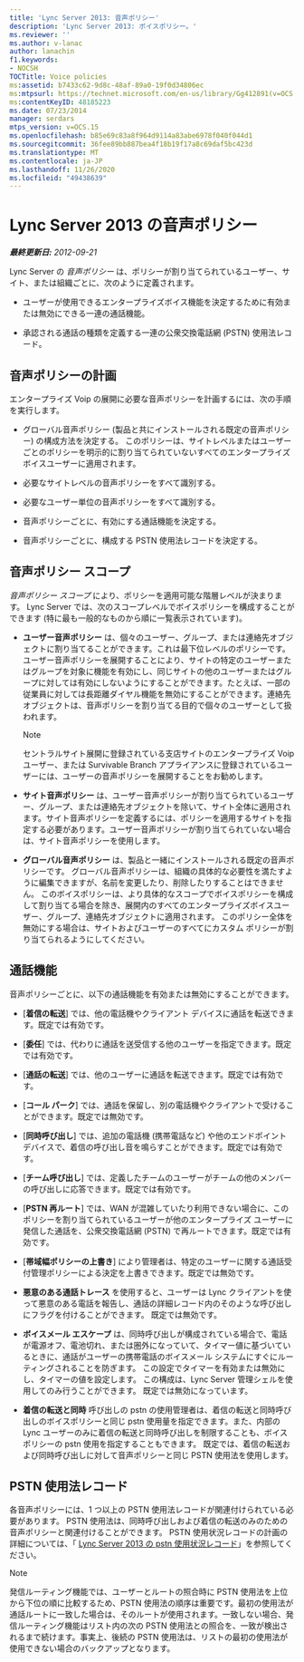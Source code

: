 ```yaml
---
title: 'Lync Server 2013: 音声ポリシー'
description: 'Lync Server 2013: ボイスポリシー。'
ms.reviewer: ''
ms.author: v-lanac
author: lanachin
f1.keywords:
- NOCSH
TOCTitle: Voice policies
ms:assetid: b7433c62-9d8c-48af-89a0-19f0d34806ec
ms:mtpsurl: https://technet.microsoft.com/en-us/library/Gg412891(v=OCS.15)
ms:contentKeyID: 48185223
ms.date: 07/23/2014
manager: serdars
mtps_version: v=OCS.15
ms.openlocfilehash: b85e69c83a8f964d9114a83abe6978f040f044d1
ms.sourcegitcommit: 36fee89bb887bea4f18b19f17a8c69daf5bc423d
ms.translationtype: MT
ms.contentlocale: ja-JP
ms.lasthandoff: 11/26/2020
ms.locfileid: "49438639"
---
```

# <a name="voice-policies-in-lync-server-2013"></a>Lync Server 2013 の音声ポリシー

<div data-xmlns="http://www.w3.org/1999/xhtml">

<div class="topic" data-xmlns="http://www.w3.org/1999/xhtml" data-msxsl="urn:schemas-microsoft-com:xslt" data-cs="https://msdn.microsoft.com/">

<div data-asp="https://msdn2.microsoft.com/asp">



</div>

<div id="mainSection">

<div id="mainBody">

<span> </span>

_**最終更新日:** 2012-09-21_

Lync Server の *音声ポリシー* は、ポリシーが割り当てられているユーザー、サイト、または組織ごとに、次のように定義されます。

  - ユーザーが使用できるエンタープライズボイス機能を決定するために有効または無効にできる一連の通話機能。

  - 承認される通話の種類を定義する一連の公衆交換電話網 (PSTN) 使用法レコード。

<div>

## <a name="planning-for-voice-policies"></a>音声ポリシーの計画

エンタープライズ Voip の展開に必要な音声ポリシーを計画するには、次の手順を実行します。

  - グローバル音声ポリシー (製品と共にインストールされる既定の音声ポリシー) の構成方法を決定する。 このポリシーは、サイトレベルまたはユーザーごとのポリシーを明示的に割り当てられていないすべてのエンタープライズボイスユーザーに適用されます。

  - 必要なサイトレベルの音声ポリシーをすべて識別する。

  - 必要なユーザー単位の音声ポリシーをすべて識別する。

  - 音声ポリシーごとに、有効にする通話機能を決定する。

  - 音声ポリシーごとに、構成する PSTN 使用法レコードを決定する。

<div>

## <a name="voice-policy-scope"></a>音声ポリシー スコープ

*音声ポリシー スコープ* により、ポリシーを適用可能な階層レベルが決まります。 Lync Server では、次のスコープレベルでボイスポリシーを構成することができます (特に最も一般的なものから順に一覧表示されています)。

  - **ユーザー音声ポリシー** は、個々のユーザー、グループ、または連絡先オブジェクトに割り当てることができます。これは最下位レベルのポリシーです。ユーザー音声ポリシーを展開することにより、サイトの特定のユーザーまたはグループを対象に機能を有効にし、同じサイトの他のユーザーまたはグループに対しては有効にしないようにすることができます。たとえば、一部の従業員に対しては長距離ダイヤル機能を無効にすることができます。連絡先オブジェクトは、音声ポリシーを割り当てる目的で個々のユーザーとして扱われます。
    
    <div>
    

    > [!NOTE]  
    > セントラルサイト展開に登録されている支店サイトのエンタープライズ Voip ユーザー、または Survivable Branch アプライアンスに登録されているユーザーには、ユーザーの音声ポリシーを展開することをお勧めします。

    
    </div>

  - **サイト音声ポリシー** は、ユーザー音声ポリシーが割り当てられているユーザー、グループ、または連絡先オブジェクトを除いて、サイト全体に適用されます。サイト音声ポリシーを定義するには、ポリシーを適用するサイトを指定する必要があります。ユーザー音声ポリシーが割り当てられていない場合は、サイト音声ポリシーを使用します。

  - **グローバル音声ポリシー** は、製品と一緒にインストールされる既定の音声ポリシーです。 グローバル音声ポリシーは、組織の具体的な必要性を満たすように編集できますが、名前を変更したり、削除したりすることはできません。 このボイスポリシーは、より具体的なスコープでボイスポリシーを構成して割り当てる場合を除き、展開内のすべてのエンタープライズボイスユーザー、グループ、連絡先オブジェクトに適用されます。 このポリシー全体を無効にする場合は、サイトおよびユーザーのすべてにカスタム ポリシーが割り当てられるようにしてください。

</div>

<div>

## <a name="call-features"></a>通話機能

音声ポリシーごとに、以下の通話機能を有効または無効にすることができます。

  - [**着信の転送**] では、他の電話機やクライアント デバイスに通話を転送できます。既定では有効です。

  - [**委任**] では、代わりに通話を送受信する他のユーザーを指定できます。既定では有効です。

  - [**通話の転送**] では、他のユーザーに通話を転送できます。既定では有効です。

  - [**コール パーク**] では、通話を保留し、別の電話機やクライアントで受けることができます。既定では無効です。

  - [**同時呼び出し**] では、追加の電話機 (携帯電話など) や他のエンドポイント デバイスで、着信の呼び出し音を鳴らすことができます。既定では有効です。

  - [**チーム呼び出し**] では、定義したチームのユーザーがチームの他のメンバーの呼び出しに応答できます。既定では有効です。

  - [**PSTN 再ルート**] では、WAN が混雑していたり利用できない場合に、このポリシーを割り当てられているユーザーが他のエンタープライズ ユーザーに発信した通話を、公衆交換電話網 (PSTN) で再ルートできます。既定では有効です。

  - [**帯域幅ポリシーの上書き**] により管理者は、特定のユーザーに関する通話受付管理ポリシーによる決定を上書きできます。既定では無効です。

  - **悪意のある通話トレース** を使用すると、ユーザーは Lync クライアントを使って悪意のある電話を報告し、通話の詳細レコード内のそのような呼び出しにフラグを付けることができます。 既定では無効です。

  - **ボイスメール エスケープ** は、同時呼び出しが構成されている場合で、電話が電源オフ、電池切れ、または圏外になっていて、タイマー値に基づいているときに、通話がユーザーの携帯電話のボイスメール システムにすぐにルーティングされることを防ぎます。 この設定でタイマーを有効または無効にし、タイマーの値を設定します。 この構成は、Lync Server 管理シェルを使用してのみ行うことができます。 既定では無効になっています。

  - **着信の転送と同時** 呼び出しの pstn の使用管理者は、着信の転送と同時呼び出しのボイスポリシーと同じ pstn 使用量を指定できます。また、内部の Lync ユーザーのみに着信の転送と同時呼び出しを制限することも、ボイスポリシーの pstn 使用を指定することもできます。 既定では、着信の転送および同時呼び出しに対して音声ポリシーと同じ PSTN 使用法を使用します。

</div>

<div>

## <a name="pstn-usage-records"></a>PSTN 使用法レコード

各音声ポリシーには、1 つ以上の PSTN 使用法レコードが関連付けられている必要があります。 PSTN 使用法は、同時呼び出しおよび着信の転送のみのための音声ポリシーと関連付けることができます。 PSTN 使用状況レコードの計画の詳細については、「 [Lync Server 2013 の pstn 使用状況レコード](lync-server-2013-pstn-usage-records.md)」を参照してください。

<div>


> [!NOTE]  
> 発信ルーティング機能では、ユーザーとルートの照合時に PSTN 使用法を上位から下位の順に比較するため、PSTN 使用法の順序は重要です。最初の使用法が通話ルートに一致した場合は、そのルートが使用されます。一致しない場合、発信ルーティング機能はリスト内の次の PSTN 使用法との照合を、一致が検出されるまで続けます。事実上、後続の PSTN 使用法は、リストの最初の使用法が使用できない場合のバックアップとなります。



</div>

</div>

</div>

</div>

<span> </span>

</div>

</div>

</div>

